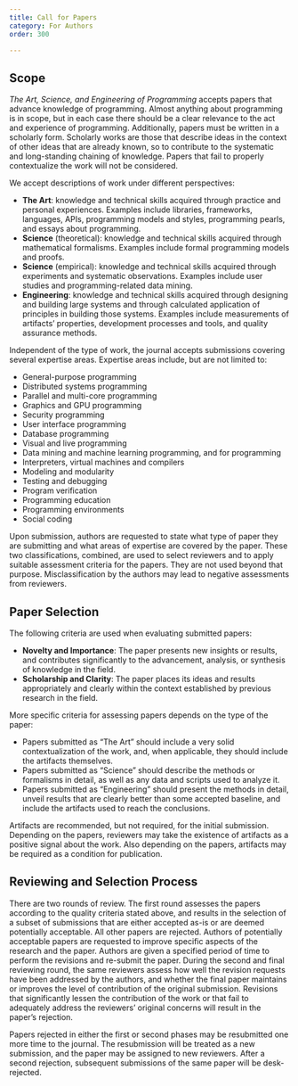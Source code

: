 ```yaml
---
title: Call for Papers
category: For Authors
order: 300

---
```

## Scope 

_The Art, Science, and Engineering of Programming_ accepts papers that advance knowledge of programming. Almost anything about programming is in scope, but in each case there should be a clear relevance to the act and experience of programming. Additionally, papers must be written in a scholarly form. Scholarly works are those that describe ideas in the context of other ideas that are already known, so to contribute to the systematic and long-standing chaining of knowledge. Papers that fail to properly contextualize the work will not be considered.

We accept descriptions of work under different perspectives:

 * **The Art**: knowledge and technical skills acquired through practice and personal experiences. Examples include libraries, frameworks, languages, APIs, programming models and styles, programming pearls, and essays about programming. 
 * **Science** (theoretical): knowledge and technical skills acquired through mathematical formalisms. Examples include formal programming models and proofs. 
 * **Science** (empirical): knowledge and technical skills acquired through experiments and systematic observations. Examples include user studies and programming-related data mining. 
 * **Engineering**: knowledge and technical skills acquired through designing and building large systems and through calculated application of principles in building those systems. Examples include measurements of artifacts’ properties, development processes and tools, and quality assurance methods. 

Independent of the type of work, the journal accepts submissions covering several expertise areas. Expertise areas include, but are not limited to:

* General-purpose programming
* Distributed systems programming
* Parallel and multi-core programming
* Graphics and GPU programming
* Security programming
* User interface programming
* Database programming
* Visual and live programming
* Data mining and machine learning programming, and for programming
* Interpreters, virtual machines and compilers
* Modeling and modularity
* Testing and debugging
* Program verification
* Programming education
* Programming environments
* Social coding

Upon submission, authors are requested to state what type of paper they are submitting and what areas of expertise are covered by the paper. These two classifications, combined, are used to select reviewers and to apply suitable assessment criteria for the papers. They are not used beyond that purpose. Misclassification by the authors may lead to negative assessments from reviewers. 

## Paper Selection 
The following criteria are used when evaluating submitted papers:

* **Novelty and Importance**: The paper presents new insights or results, and contributes significantly to the advancement, analysis, or synthesis of knowledge in the field. 
* **Scholarship and Clarity**: The paper places its ideas and results appropriately and clearly within the context established by previous research in the field. 

More specific criteria for assessing papers depends on the type of the paper:

* Papers submitted as “The Art” should include a very solid contextualization of the work, and, when applicable, they should include the artifacts themselves. 
* Papers submitted as “Science” should describe the methods or formalisms in detail, as well as any data and scripts used to analyze it. 
* Papers submitted as “Engineering” should present the methods in detail, unveil results that are clearly better than some accepted baseline, and include the artifacts used to reach the conclusions. 

Artifacts are recommended, but not required, for the initial submission. Depending on the papers, reviewers may take the existence of artifacts as a positive signal about the work. Also depending on the papers, artifacts may be required as a condition for publication.

## Reviewing and Selection Process 
There are two rounds of review. The first round assesses the papers according to the quality criteria stated above, and results in the selection of a subset of submissions that are either accepted as-is or are deemed potentially acceptable. All other papers are rejected. Authors of potentially acceptable papers are requested to improve specific aspects of the research and the paper. Authors are given a specified period of time to perform the revisions and re-submit the paper. During the second and final reviewing round, the same reviewers assess how well the revision requests have been addressed by the authors, and whether the final paper maintains or improves the level of contribution of the original submission. Revisions that significantly lessen the contribution of the work or that fail to adequately address the reviewers’ original concerns will result in the paper’s rejection.

Papers rejected in either the first or second phases may be resubmitted one more time to the journal. The resubmission will be treated as a new submission, and the paper may be assigned to new reviewers. After a second rejection, subsequent submissions of the same paper will be desk-rejected.